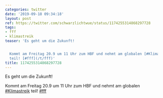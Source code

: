 ```yaml
---
categories: twitter
date: '2019-09-18 09:34:18'
layout: post
ref: https://twitter.com/schwarzlichtwue/status/1174255314868297728
tags:
- fff
- klimastreik
teaser: 'Es geht um die Zukunft!


  Kommt am Freitag 20.9 um 11 Uhr zum HBF und nehmt am globalen [#Klimastreik](/t/klimastreik)
  teil! [#fff](/t/fff)'
title: 1174255314868297728
---
```

Es geht um die Zukunft!

Kommt am Freitag 20.9 um 11 Uhr zum HBF und nehmt am globalen [#Klimastreik](/t/klimastreik) teil! [#fff](/t/fff)